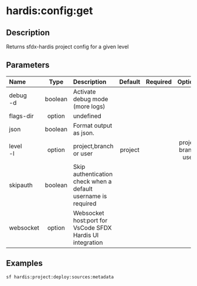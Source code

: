 <!-- This file has been generated with command 'sf hardis:doc:plugin:generate'. Please do not update it manually or it may be overwritten -->
# hardis:config:get

## Description

Returns sfdx-hardis project config for a given level

## Parameters

| Name         |  Type   | Description                                                   | Default | Required |           Options           |
|:-------------|:-------:|:--------------------------------------------------------------|:-------:|:--------:|:---------------------------:|
| debug<br/>-d | boolean | Activate debug mode (more logs)                               |         |          |                             |
| flags-dir    | option  | undefined                                                     |         |          |                             |
| json         | boolean | Format output as json.                                        |         |          |                             |
| level<br/>-l | option  | project,branch or user                                        | project |          | project<br/>branch<br/>user |
| skipauth     | boolean | Skip authentication check when a default username is required |         |          |                             |
| websocket    | option  | Websocket host:port for VsCode SFDX Hardis UI integration     |         |          |                             |

## Examples

```shell
sf hardis:project:deploy:sources:metadata
```


